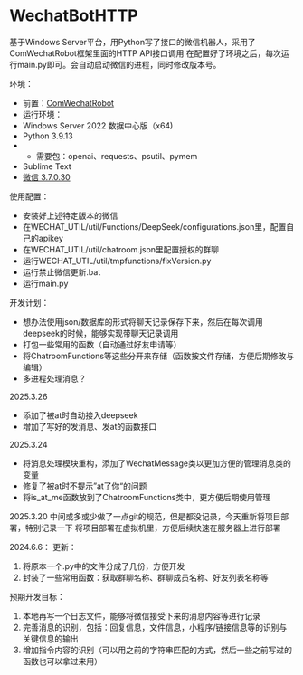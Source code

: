# WechatBotHTTP

基于Windows Server平台，用Python写了接口的微信机器人，采用了ComWechatRobot框架里面的HTTP API接口调用
在配置好了环境之后，每次运行main.py即可。会自动启动微信的进程，同时修改版本号。


环境：
- 前置：[ComWechatRobot](https://github.com/ljc545w/ComWeChatRobot)
- 运行环境：
-   Windows Server 2022 数据中心版（x64)
-   Python 3.9.13
- - 需要包：openai、requests、psutil、pymem
-   Sublime Text
-   [微信 3.7.0.30](https://github.com/tom-snow/wechat-windows-versions/releases/download/v3.7.0.30/WeChatSetup-3.7.0.30.exe)

使用配置：
- 安装好上述特定版本的微信
- 在WECHAT_UTIL/util/Functions/DeepSeek/configurations.json里，配置自己的apikey
- 在WECHAT_UTIL/util/chatroom.json里配置授权的群聊
- 运行WECHAT_UTIL/util/tmpfunctions/fixVersion.py
- 运行禁止微信更新.bat
- 运行main.py

开发计划：
- 想办法使用json/数据库的形式将聊天记录保存下来，然后在每次调用deepseek的时候，能够实现带聊天记录调用
- 打包一些常用的函数（自动通过好友申请等）
- 将ChatroomFunctions等这些分开来存储（函数按文件存储，方便后期修改与编辑）
- 多进程处理消息？


2025.3.26
- 添加了被at时自动接入deepseek
- 增加了写好的发消息、发at的函数接口


2025.3.24 
- 将消息处理模块重构，添加了WechatMessage类以更加方便的管理消息类的变量
- 修复了被at时不提示”at了你“的问题
- 将is_at_me函数放到了ChatroomFunctions类中，更方便后期使用管理


2025.3.20
中间或多或少做了一点git的规范，但是都没记录，今天重新将项目部署，特别记录一下
将项目部署在虚拟机里，方便后续快速在服务器上进行部署

2024.6.6：
更新：
1. 将原本一个.py中的文件分成了几份，方便开发
2. 封装了一些常用函数：获取群聊名称、群聊成员名称、好友列表名称等

预期开发目标：
1. 本地再写一个日志文件，能够将微信接受下来的消息内容等进行记录
2. 完善消息的识别，包括：回复信息，文件信息，小程序/链接信息等的识别与关键信息的输出
3. 增加指令内容的识别（可以用之前的字符串匹配的方式，然后一些之前写过的函数也可以拿过来用）
